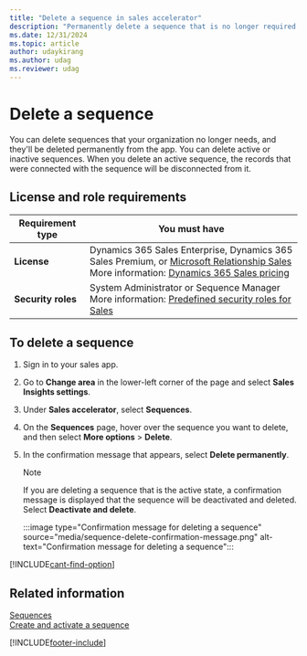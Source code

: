 ```yaml
---
title: "Delete a sequence in sales accelerator"
description: "Permanently delete a sequence that is no longer required in your organization and disconnect records from it."
ms.date: 12/31/2024
ms.topic: article
author: udaykirang
ms.author: udag
ms.reviewer: udag
---
```

# Delete a sequence 

You can delete sequences that your organization no longer needs, and they'll be deleted permanently from the app. You can delete active or inactive sequences. When you delete an active sequence, the records that were connected with the sequence will be disconnected from it.

## License and role requirements
| Requirement type | You must have |  
|-----------------------|---------|
| **License** | Dynamics 365 Sales Enterprise, Dynamics 365 Sales Premium, or [Microsoft Relationship Sales](https://dynamics.microsoft.com/en-in/sales/relationship-sales/) <br>More information: [Dynamics 365 Sales pricing](https://dynamics.microsoft.com/sales/pricing/) |
| **Security roles** | System Administrator or Sequence Manager <br>  More information: [Predefined security roles for Sales](security-roles-for-sales.md)|


## To delete a sequence

1. Sign in to your sales app.   
2. Go to **Change area** in the lower-left corner of the page and select **Sales Insights settings**.   
3. Under **Sales accelerator**, select **Sequences**.        
4. On the **Sequences** page, hover over the sequence you want to delete, and then select **More options** > **Delete**.  
1. In the confirmation message that appears, select **Delete permanently**.      
    
    >[!NOTE]
    >If you are deleting a sequence that is the active state, a confirmation message is displayed that the sequence will be deactivated and deleted. Select **Deactivate and delete**.
    
    :::image type="Confirmation message for deleting a sequence" source="media/sequence-delete-confirmation-message.png" alt-text="Confirmation message for deleting a sequence":::

[!INCLUDE[cant-find-option](../includes/cant-find-option.md)] 

## Related information

[Sequences](create-manage-sequences.md)     
[Create and activate a sequence](create-and-activate-a-sequence.md)



[!INCLUDE[footer-include](../includes/footer-banner.md)]
